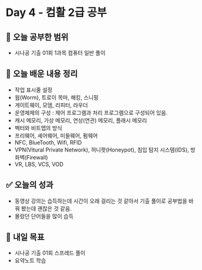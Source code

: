 # Day 4 - 컴활 2급 공부

## 📌 오늘 공부한 범위
- 시나공 기출 01회 1과목 컴퓨터 일반 풀이

## 📝 오늘 배운 내용 정리
- 작업 표시줄 설정
- 웜(Worm), 트로이 목마, 해킹, 스니핑
- 게이트웨이, 모뎀, 리피터, 라우더
- 운영체제의 구성 : 제어 프로그램과 처리 프로그램으로 구성되어 있음.
- 캐시 메모리, 가상 메모리, 연상(연관) 메모리, 플래시 메모리
- 벡터와 비트맵의 방식
- 프리웨어, 셰어웨어, 미들웨어, 펌웨어
- NFC, BlueTooth, Wifi, RFID
- VPN(Vitural Private Network), 허니팟(Honeypot), 침입 탐지 시스템(IDS), 방화벽(Firewall)
- VR, LBS, VCS, VOD

## ✅ 오늘의 성과
- 동영상 강의는 습득하는데 시간이 오래 걸리는 것 같아서 기출 풀이로 공부법을 바꿔 봤는데 괜찮은 것 같음.
- 몰랐던 단어들을 많이 습득

## 🎯 내일 목표
- 시나공 기출 01회 스프레드 풀이
- 요약노트 학습

